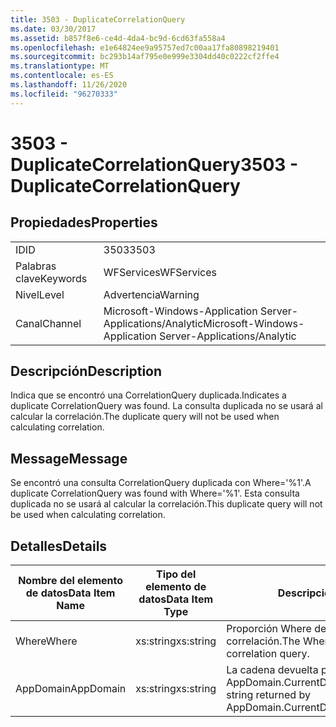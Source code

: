 ```yaml
---
title: 3503 - DuplicateCorrelationQuery
ms.date: 03/30/2017
ms.assetid: b857f8e6-ce4d-4da4-bc9d-6cd63fa558a4
ms.openlocfilehash: e1e64824ee9a95757ed7c00aa17fa80898219401
ms.sourcegitcommit: bc293b14af795e0e999e3304dd40c0222cf2ffe4
ms.translationtype: MT
ms.contentlocale: es-ES
ms.lasthandoff: 11/26/2020
ms.locfileid: "96270333"
---
```

# <a name="3503---duplicatecorrelationquery"></a><span data-ttu-id="f0511-102">3503 - DuplicateCorrelationQuery</span><span class="sxs-lookup"><span data-stu-id="f0511-102">3503 - DuplicateCorrelationQuery</span></span>

## <a name="properties"></a><span data-ttu-id="f0511-103">Propiedades</span><span class="sxs-lookup"><span data-stu-id="f0511-103">Properties</span></span>  
  
|||  
|-|-|  
|<span data-ttu-id="f0511-104">ID</span><span class="sxs-lookup"><span data-stu-id="f0511-104">ID</span></span>|<span data-ttu-id="f0511-105">3503</span><span class="sxs-lookup"><span data-stu-id="f0511-105">3503</span></span>|  
|<span data-ttu-id="f0511-106">Palabras clave</span><span class="sxs-lookup"><span data-stu-id="f0511-106">Keywords</span></span>|<span data-ttu-id="f0511-107">WFServices</span><span class="sxs-lookup"><span data-stu-id="f0511-107">WFServices</span></span>|  
|<span data-ttu-id="f0511-108">Nivel</span><span class="sxs-lookup"><span data-stu-id="f0511-108">Level</span></span>|<span data-ttu-id="f0511-109">Advertencia</span><span class="sxs-lookup"><span data-stu-id="f0511-109">Warning</span></span>|  
|<span data-ttu-id="f0511-110">Canal</span><span class="sxs-lookup"><span data-stu-id="f0511-110">Channel</span></span>|<span data-ttu-id="f0511-111">Microsoft-Windows-Application Server-Applications/Analytic</span><span class="sxs-lookup"><span data-stu-id="f0511-111">Microsoft-Windows-Application Server-Applications/Analytic</span></span>|  
  
## <a name="description"></a><span data-ttu-id="f0511-112">Descripción</span><span class="sxs-lookup"><span data-stu-id="f0511-112">Description</span></span>  

 <span data-ttu-id="f0511-113">Indica que se encontró una CorrelationQuery duplicada.</span><span class="sxs-lookup"><span data-stu-id="f0511-113">Indicates a duplicate CorrelationQuery was found.</span></span> <span data-ttu-id="f0511-114">La consulta duplicada no se usará al calcular la correlación.</span><span class="sxs-lookup"><span data-stu-id="f0511-114">The duplicate query will not be used when calculating correlation.</span></span>  
  
## <a name="message"></a><span data-ttu-id="f0511-115">Message</span><span class="sxs-lookup"><span data-stu-id="f0511-115">Message</span></span>  

 <span data-ttu-id="f0511-116">Se encontró una consulta CorrelationQuery duplicada con Where='%1'.</span><span class="sxs-lookup"><span data-stu-id="f0511-116">A duplicate CorrelationQuery was found with Where='%1'.</span></span> <span data-ttu-id="f0511-117">Esta consulta duplicada no se usará al calcular la correlación.</span><span class="sxs-lookup"><span data-stu-id="f0511-117">This duplicate query will not be used when calculating correlation.</span></span>  
  
## <a name="details"></a><span data-ttu-id="f0511-118">Detalles</span><span class="sxs-lookup"><span data-stu-id="f0511-118">Details</span></span>  
  
|<span data-ttu-id="f0511-119">Nombre del elemento de datos</span><span class="sxs-lookup"><span data-stu-id="f0511-119">Data Item Name</span></span>|<span data-ttu-id="f0511-120">Tipo del elemento de datos</span><span class="sxs-lookup"><span data-stu-id="f0511-120">Data Item Type</span></span>|<span data-ttu-id="f0511-121">Descripción</span><span class="sxs-lookup"><span data-stu-id="f0511-121">Description</span></span>|  
|--------------------|--------------------|-----------------|  
|<span data-ttu-id="f0511-122">Where</span><span class="sxs-lookup"><span data-stu-id="f0511-122">Where</span></span>|<span data-ttu-id="f0511-123">xs:string</span><span class="sxs-lookup"><span data-stu-id="f0511-123">xs:string</span></span>|<span data-ttu-id="f0511-124">Proporción Where de la consulta de correlación.</span><span class="sxs-lookup"><span data-stu-id="f0511-124">The Where portion of the correlation query.</span></span>|  
|<span data-ttu-id="f0511-125">AppDomain</span><span class="sxs-lookup"><span data-stu-id="f0511-125">AppDomain</span></span>|<span data-ttu-id="f0511-126">xs:string</span><span class="sxs-lookup"><span data-stu-id="f0511-126">xs:string</span></span>|<span data-ttu-id="f0511-127">La cadena devuelta por AppDomain.CurrentDomain.FriendlyName.</span><span class="sxs-lookup"><span data-stu-id="f0511-127">The string returned by AppDomain.CurrentDomain.FriendlyName.</span></span>|
